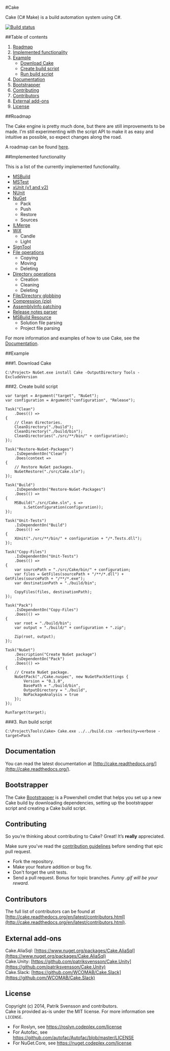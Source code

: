 #Cake

Cake (C# Make) is a build automation system using C#.

[![Build status](https://ci.appveyor.com/api/projects/status/c6lw0vvj1mf4395a/branch/develop)](https://ci.appveyor.com/project/patriksvensson/cake/branch/develop)

##Table of contents

1. [Roadmap](https://github.com/cake-build/cake#roadmap)
2. [Implemented functionality](https://github.com/cake-build/cake#implemented-functionality)
3. [Example](https://github.com/cake-build/cake#example)
    - [Download Cake](https://github.com/cake-build/cake#1-download-cake)
    - [Create build script](https://github.com/cake-build/cake#2-create-build-script)
    - [Run build script](https://github.com/cake-build/cake#3-run-build-script)
4. [Documentation](https://github.com/cake-build/cake#documentation)
5. [Bootstrapper](https://github.com/cake-build/cake#bootstrapper)
6. [Contributing](https://github.com/cake-build/cake#contributing)
7. [Contributors](https://github.com/cake-build/cake#contributors)
8. [External add-ons](https://github.com/cake-build/cake#external-add-ons)
9. [License](https://github.com/cake-build/cake#license)

##Roadmap

The Cake engine is pretty much done, but there are still improvements to be made. I'm still experimenting with the script API to make it as easy and intuitive as possible, so expect changes along the road.

A roadmap can be found [here](https://github.com/cake-build/cake/milestones).

##Implemented functionality

This is a list of the currently implemented functionality.

* [MSBuild](http://cake.readthedocs.org/en/latest/api-documentation.html#msbuild) 
* [MSTest](http://cake.readthedocs.org/en/latest/api-documentation.html#mstest)
* [xUnit (v1 and v2)](http://cake.readthedocs.org/en/latest/api-documentation.html#xunit)
* [NUnit](http://cake.readthedocs.org/en/latest/api-documentation.html#nunit)
* [NuGet](http://cake.readthedocs.org/en/latest/api-documentation.html#nuget)
  * Pack
  * Push
  * Restore
  * Sources
* [ILMerge](http://cake.readthedocs.org/en/latest/api-documentation.html#ilmerge)
* [WiX](http://cake.readthedocs.org/en/latest/api-documentation.html#wix)
  * Candle
  * Light
* [SignTool](http://cake.readthedocs.org/en/latest/api-documentation.html#signing)
* [File operations](http://cake.readthedocs.org/en/latest/api-documentation.html#file-operations)
  * Copying
  * Moving
  * Deleting
* [Directory operations](http://cake.readthedocs.org/en/latest/api-documentation.html#directory-operations)
  * Creation
  * Cleaning
  * Deleting
* [File/Directory globbing](http://cake.readthedocs.org/en/latest/api-documentation.html#globbing)
* [Compression (zip)](http://cake.readthedocs.org/en/latest/api-documentation.html#compression)
* [AssemblyInfo patching](http://cake.readthedocs.org/en/latest/api-documentation.html#assembly-info)
* [Release notes parser](http://cake.readthedocs.org/en/latest/api-documentation.html#release-notes)
* [MSBuild Resource](http://cake.readthedocs.org/en/latest/api-documentation.html#msbuild-resource)
  * Solution file parsing
  * Project file parsing

For more information and examples of how to use Cake, see the [Documentation](http://cake.readthedocs.org/). 

##Example

###1. Download Cake

```Batchfile
C:\Project> NuGet.exe install Cake -OutputDirectory Tools -ExcludeVersion
```

###2. Create build script

```CSharp
var target = Argument("target", "NuGet");
var configuration = Argument("configuration", "Release");

Task("Clean")
    .Does(() =>
{
    // Clean directories.
    CleanDirectory("./build");
    CleanDirectory("./build/bin");
    CleanDirectories("./src/**/bin/" + configuration);
});

Task("Restore-NuGet-Packages")
    .IsDependentOn("Clean")
    .Does(context =>
{
    // Restore NuGet packages.
    NuGetRestore("./src/Cake.sln");    
});

Task("Build")
    .IsDependentOn("Restore-NuGet-Packages")
    .Does(() =>
{
    MSBuild("./src/Cake.sln", s => 
        s.SetConfiguration(configuration));
});

Task("Unit-Tests")
    .IsDependentOn("Build")
    .Does(() =>
{
    XUnit("./src/**/bin/" + configuration + "/*.Tests.dll");
});

Task("Copy-Files")
    .IsDependentOn("Unit-Tests")
    .Does(() =>
{
    var sourcePath = "./src/Cake/bin/" + configuration;    
    var files = GetFiles(sourcePath + "/**/*.dll") + GetFiles(sourcePath + "/**/*.exe");
    var destinationPath = "./build/bin";

    CopyFiles(files, destinationPath);
});

Task("Pack")
    .IsDependentOn("Copy-Files")
    .Does(() =>
{   
    var root = "./build/bin";
    var output = "./build/" + configuration + ".zip";

    Zip(root, output);
});

Task("NuGet")
    .Description("Create NuGet package")
    .IsDependentOn("Pack")
    .Does(() =>
{
    // Create NuGet package.
    NuGetPack("./Cake.nuspec", new NuGetPackSettings {
        Version = "0.1.0",
        BasePath = "./build/bin",
        OutputDirectory = "./build",
        NoPackageAnalysis = true
    });
});

RunTarget(target);
```

###3. Run build script

```
C:\Project\Tools\Cake> Cake.exe ../../build.csx -verbosity=verbose -target=Pack
```

## Documentation

You can read the latest documentation at [http://cake.readthedocs.org/](http://cake.readthedocs.org/).

## Bootstrapper

The Cake [Bootstrapper](https://github.com/cake-build/bootstrapper) is a Powershell cmdlet that helps you set up a new Cake build by downloading dependencies, setting up the bootstrapper script and creating a Cake build script.

## Contributing

So you’re thinking about contributing to Cake? Great! It’s **really** appreciated.   

Make sure you've read the [contribution guidelines](http://cake.readthedocs.org/en/latest/contribution-guidelines.html) before sending that epic pull request.

* Fork the repository.
* Make your feature addition or bug fix.
* Don't forget the unit tests.
* Send a pull request. Bonus for topic branches. *Funny .gif will be your reward.*  

## Contributors

The full list of contributors can be found at [http://cake.readthedocs.org/en/latest/contributors.html](http://cake.readthedocs.org/en/latest/contributors.html).

## External add-ons

Cake.AliaSql: [https://www.nuget.org/packages/Cake.AliaSql](https://www.nuget.org/packages/Cake.AliaSql)  
Cake.Unity: [https://github.com/patriksvensson/Cake.Unity](https://github.com/patriksvensson/Cake.Unity)  
Cake.Slack: [https://github.com/WCOMAB/Cake.Slack](https://github.com/WCOMAB/Cake.Slack)

## License

Copyright (c) 2014, Patrik Svensson and contributors.   
Cake is provided as-is under the MIT license. For more information see `LICENSE`.

* For Roslyn, see https://roslyn.codeplex.com/license
* For Autofac, see https://github.com/autofac/Autofac/blob/master/LICENSE
* For NuGet.Core, see https://nuget.codeplex.com/license
